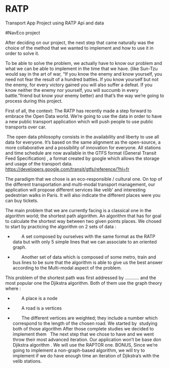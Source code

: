 # RATP
Transport App Project using RATP Api and data 

#NavEco project 

After deciding on our project, the next step that came naturally was the choice of the method that we wanted to implement and how to use it in order to solve it.

To be able to solve the problem, we actually have to know our problem and what we can be able to implement in the time that we have. (like Sun-Tzu would say in the art of war, “If you know the enemy and know yourself, you need not fear the result of a hundred battles. If you know yourself but not the enemy, for every victory gained you will also suffer a defeat. If you know neither the enemy nor yourself, you will succumb in every battle.”friend but know your enemy better) and that’s the way we’re going to process during this project.


First of all, the context:
The RATP has recently made a step forward to embrace the Open Data world.
We’re going to use the data in order to have a new public transport application which will push people to use public transports over car.

 The open data philosophy consists in the availability and liberty to use all data for everyone.
It’s based on the same alignment as the open-source, a more collaborative and a possibility of innovation for everyone.
All stations and time schedule are now available in the GTFS format (General Transit Feed Specification) , a format created by google which allows the storage and usage of the transport data.  
https://developers.google.com/transit/gtfs/reference/?hl=fr

The paradigm that we chose is an eco-responsible / cultural one. On top of the different transportation and multi-modal transport management, our application will propose different services like velib' and interesting pedestrian walks in Paris. It will also indicate the different places were you can buy tickets. 


The main problem that we are currently facing is a classical one in the algorithm world; the shortest path algorithm.
An algorithm that has for goal to calculate the shortest way between two given points places.
We chosed to start by practicing the algorithm on 2 sets of data :

-        A set composed by ourselves with the same format as the RATP data but with only 5 simple lines that we can associate to  an oriented graph. 

-        Another set of data which is composed of some metro, train and bus lines to be sure that the algorithm is able to give us the best answer according to the Multi-modal aspect of the problem.

This problem of the shortest path was first addressed by ……….. and the most popular one the Djikstra algorithm.
Both of them use the graph theory where :
-        A place is a node
-        A road is a vertices

-        The different vertices are weighted; they include a number which correspond to the length of the chosen road.
We started by  studying both of those algorithm
After those complete studies we decided to implement them
  The next step that we chose to have and we went throw their most advanced iteration.
Our application won’t be base don Djikstra algorithm . We will use the RAPTOR one.
BONUS, Since we’re going to implement a non-graph-based algorithm, we will try to implement if we do have enough time an iteration of Djikstra’s with the velib stations.
